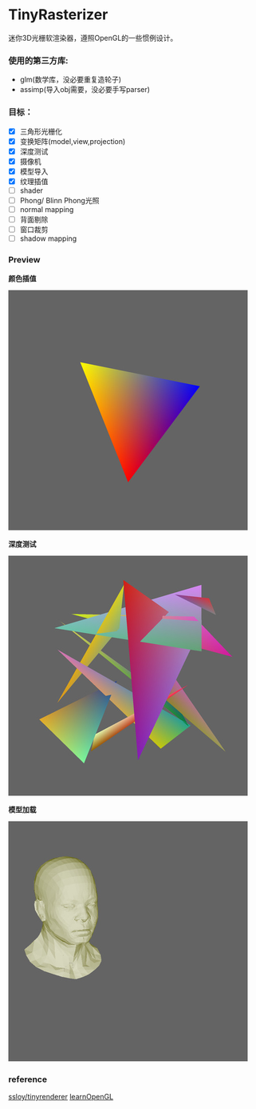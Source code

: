 # TinyRasterizer

迷你3D光栅软渲染器，遵照OpenGL的一些惯例设计。

### 使用的第三方库:
- glm(数学库，没必要重复造轮子)
- assimp(导入obj需要，没必要手写parser)

### 目标：
- [x] 三角形光栅化
- [x] 变换矩阵(model,view,projection) 
- [x] 深度测试
- [x] 摄像机
- [x] 模型导入
- [x] 纹理插值
- [ ] shader
- [ ] Phong/ Blinn Phong光照
- [ ] normal mapping
- [ ] 背面剔除
- [ ] 窗口裁剪
- [ ] shadow mapping

### Preview
**颜色插值**

![颜色插值](images/image1.jpg)

**深度测试**

![深度测试](images/image3.jpg)

**模型加载**

![模型加载](images/image2.jpg)

### reference
[ssloy/tinyrenderer](https://github.com/ssloy/tinyrenderer/wiki)
[learnOpenGL](https://learnopengl.com/)